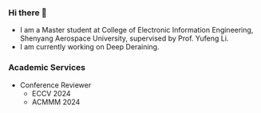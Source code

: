 ### Hi there 👋
-  I am a Master student at College of Electronic Information Engineering, Shenyang Aerospace University, supervised by Prof. Yufeng Li.
-  I am currently working on Deep Deraining.
### Academic Services
- Conference Reviewer
  - ECCV 2024 
  - ACMMM 2024 

<!--
**cschenhm/cschenhm** is a ✨ _special_ ✨ repository because its `README.md` (this file) appears on your GitHub profile.

Here are some ideas to get you started:

- 🔭 I’m currently working on ...
- 🌱 I’m currently learning ...
- 👯 I’m looking to collaborate on ...
- 🤔 I’m looking for help with ...
- 💬 Ask me about ...
- 📫 How to reach me: ...
- 😄 Pronouns: ...
- ⚡ Fun fact: ...
-->

